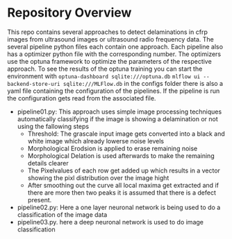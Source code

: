 # Repository Overview
This repo contains several approaches to detect delaminations in cfrp images from ultrasound images or ultrasound radio frequency data.
The several pipeline python files each contain one approach.
Each pipeline also has a optimizer python file with the corresponding number.
The optimizers use the optuna framework to optimize the parameters of the respective approach.
To see the results of the optuna training you can start the environment with `optuna-dashboard sqlite:///optuna.db`
`mlflow ui --backend-store-uri sqlite:///MLFlow.db`
in the configs folder there is also a yaml file containing the configuration of the pipelines.
If the pipeline is run the configuration gets read from the associated file.

- pipeline01.py: This approach uses simple image processing techniques automatically classifying if the image is showing a delamination or not using the fallowing steps
    - Threshold: The grascale input image gets converted into a black and white image which already lowerse noise levels
    - Morphological Erodsion is applied to erase remaining noise
    - Morphological Delation is used afterwards to make the remaining details clearer
    - The Pixelvalues of each row get added up which results in a vector showing the pixl distribution over the image hight
    - After smoothing out the curve all local maxima get extracted and if there are more then two peaks it is assumed that there is a defect present.
- pipeline02.py: Here a one layer neuronal network is being used to do a classification of the image data
- pipeline03.py. here a deep neuronal network is used to do image classification

